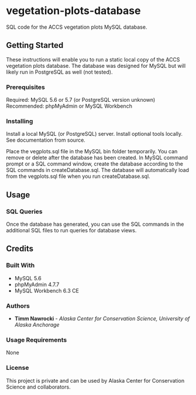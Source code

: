 # vegetation-plots-database
SQL code for the ACCS vegetation plots MySQL database.

## Getting Started

These instructions will enable you to run a static local copy of the ACCS vegetation plots database. The database was designed for MySQL but will likely run in PostgreSQL as well (not tested).

### Prerequisites
Required: MySQL 5.6 or 5.7 (or PostgreSQL version unknown)
Recommended: phpMyAdmin or MySQL Workbench

### Installing

Install a local MySQL (or PostgreSQL) server. Install optional tools locally. See documentation from source.

Place the vegplots.sql file in the MySQL bin folder temporarily. You can remove or delete after the database has been created.
In MySQL command prompt or a SQL command window, create the database according to the SQL commands in createDatabase.sql. The database will automatically load from the vegplots.sql file when you run createDatabase.sql.

## Usage

### SQL Queries
Once the database has generated, you can use the SQL commands in the additional SQL files to run queries for database views.

## Credits

### Built With
* MySQL 5.6
* phpMyAdmin 4.7.7
* MySQL Workbench 6.3 CE

### Authors

* **Timm Nawrocki** - *Alaska Center for Conservation Science, University of Alaska Anchorage*

### Usage Requirements

None

### License

This project is private and can be used by Alaska Center for Conservation Science and collaborators.
